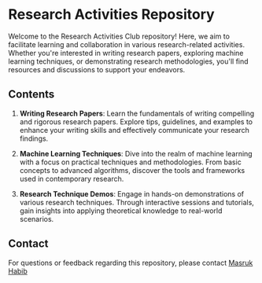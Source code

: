 # Research Activities Repository

Welcome to the Research Activities Club repository! Here, we aim to facilitate learning and collaboration in various research-related activities. Whether you're interested in writing research papers, exploring machine learning techniques, or demonstrating research methodologies, you'll find resources and discussions to support your endeavors.

## Contents

1. **Writing Research Papers**: Learn the fundamentals of writing compelling and rigorous research papers. Explore tips, guidelines, and examples to enhance your writing skills and effectively communicate your research findings.

2. **Machine Learning Techniques**: Dive into the realm of machine learning with a focus on practical techniques and methodologies. From basic concepts to advanced algorithms, discover the tools and frameworks used in contemporary research.

3. **Research Technique Demos**: Engage in hands-on demonstrations of various research techniques. Through interactive sessions and tutorials, gain insights into applying theoretical knowledge to real-world scenarios.

## Contact
For questions or feedback regarding this repository, please contact [Masruk Habib ](https://www.linkedin.com/in/masruk-habib) 



